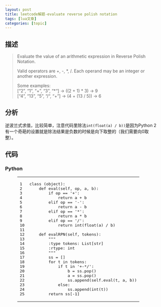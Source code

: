 ```yaml
---
layout: post
title: leetcode解题-evaluate reverse polish notation 
tags: [lua文章]
categories: [topic]
---
```

<span itemprop="articleBody"><h2 id="描述">描述</h2><blockquote>
<p>Evaluate the value of an arithmetic expression in Reverse Polish Notation.</p>
<p>Valid operators are +, -, *, /. Each operand may be an integer or another expression.</p>
<p>Some examples:<br/>  [“2”, “1”, “+”, “3”, “*“] -&gt; ((2 + 1) * 3) -&gt; 9<br/>  [“4”, “13”, “5”, “/“, “+”] -&gt; (4 + (13 / 5)) -&gt; 6</p>
</blockquote>
<h2 id="分析">分析</h2><p>逆波兰式求值，比较简单，注意代码里除法<code>int(float(a) / b))</code>是因为Python 2有一个奇葩的设置就是除法结果是负数的时候是向下取整的（我们需要向0取整）。</p>
<h2 id="代码">代码</h2><h3 id="Python">Python</h3><figure class="highlight python"><table><tbody><tr><td class="gutter"><pre><span class="line">1</span><br/><span class="line">2</span><br/><span class="line">3</span><br/><span class="line">4</span><br/><span class="line">5</span><br/><span class="line">6</span><br/><span class="line">7</span><br/><span class="line">8</span><br/><span class="line">9</span><br/><span class="line">10</span><br/><span class="line">11</span><br/><span class="line">12</span><br/><span class="line">13</span><br/><span class="line">14</span><br/><span class="line">15</span><br/><span class="line">16</span><br/><span class="line">17</span><br/><span class="line">18</span><br/><span class="line">19</span><br/><span class="line">20</span><br/><span class="line">21</span><br/><span class="line">22</span><br/><span class="line">23</span><br/><span class="line">24</span><br/><span class="line">25</span><br/></pre></td><td class="code"><pre><span class="line"><span class="class"><span class="keyword">class</span> <span class="params">(object)</span>:</span></span><br/><span class="line">    <span class="function"><span class="keyword">def</span> <span class="title">eval</span><span class="params">(self, op, a, b)</span>:</span></span><br/><span class="line">        <span class="keyword">if</span> op == <span class="string">&#39;+&#39;</span>:</span><br/><span class="line">            <span class="keyword">return</span> a + b</span><br/><span class="line">        <span class="keyword">elif</span> op == <span class="string">&#39;-&#39;</span>:</span><br/><span class="line">            <span class="keyword">return</span> a - b</span><br/><span class="line">        <span class="keyword">elif</span> op == <span class="string">&#39;*&#39;</span>:</span><br/><span class="line">            <span class="keyword">return</span> a * b</span><br/><span class="line">        <span class="keyword">elif</span> op == <span class="string">&#39;/&#39;</span>:</span><br/><span class="line">            <span class="keyword">return</span> int(float(a) / b)</span><br/><span class="line"></span><br/><span class="line">    <span class="function"><span class="keyword">def</span> <span class="title">evalRPN</span><span class="params">(self, tokens)</span>:</span></span><br/><span class="line">        <span class="string">&#34;&#34;&#34;</span><br/><span class="line">        :type tokens: List[str]</span><br/><span class="line">        :rtype: int</span><br/><span class="line">        &#34;&#34;&#34;</span></span><br/><span class="line">        ss = []</span><br/><span class="line">        <span class="keyword">for</span> t <span class="keyword">in</span> tokens:</span><br/><span class="line">            <span class="keyword">if</span> t <span class="keyword">in</span> <span class="string">&#39;+-*/&#39;</span>:</span><br/><span class="line">                b = ss.pop()</span><br/><span class="line">                a = ss.pop()</span><br/><span class="line">                ss.append(self.eval(t, a, b))</span><br/><span class="line">            <span class="keyword">else</span>:</span><br/><span class="line">                ss.append(int(t))</span><br/><span class="line">        <span class="keyword">return</span> ss[-<span class="number">1</span>]</span><br/></pre></td></tr></tbody></table></figure>
</span>